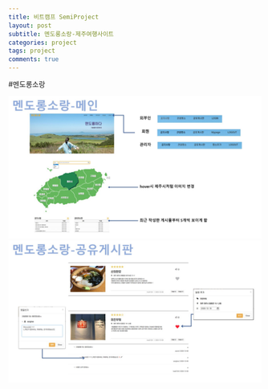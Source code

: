 ```yaml
---
title: 비트캠프 SemiProject
layout: post
subtitle: 멘도롱소랑-제주여행사이트
categories: project
tags: project
comments: true
---
```


#멘도롱소랑



![슬라이드1](/assets/슬라이드1.JPG)
![슬라이드2](/assets/슬라이드2.JPG)
